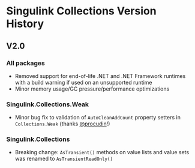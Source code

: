 # Singulink Collections Version History

## V2.0
### All packages
- Removed support for end-of-life .NET and .NET Framework runtimes with a build warning if used on an unsupported runtime
- Minor memory usage/GC pressure/performance optimizations

### Singulink.Collections.Weak
- Minor bug fix to validation of `AutoCleanAddCount` property setters in `Collections.Weak` (thanks [@procudin](https://github.com/procudin)!)

### Singulink.Collections
- Breaking change: `AsTransient()` methods on value lists and value sets was renamed to `AsTransientReadOnly()`

